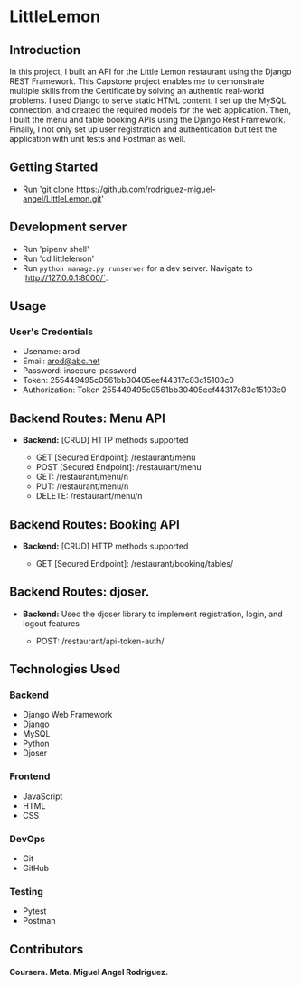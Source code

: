 # LittleLemon

## Introduction
In this project, I built an API for the Little Lemon restaurant using the Django REST Framework. This Capstone project enables me to demonstrate multiple skills from the Certificate by solving an authentic real-world problems. I used Django to serve static HTML content. I set up the MySQL connection, and created the required models for the web application. Then, I built the menu and table booking APIs using the Django Rest Framework. Finally, I not only set up user registration and authentication but test the application with unit tests and Postman as well.


## Getting Started
* Run 'git clone https://github.com/rodriguez-miguel-angel/LittleLemon.git'   

## Development server
* Run 'pipenv shell'
* Run 'cd littlelemon'
* Run `python manage.py runserver` for a dev server. Navigate to 'http://127.0.0.1:8000/`.

## Usage
### User's Credentials
* Usename: arod
* Email: arod@abc.net
* Password: insecure-password
* Token: 255449495c0561bb30405eef44317c83c15103c0
* Authorization: Token 255449495c0561bb30405eef44317c83c15103c0

<h2>Backend Routes: Menu API</h2>
<ul>
  <li><strong>Backend:</strong> [CRUD] HTTP methods supported</li>
  <ul>
    <li>GET [Secured Endpoint]: /restaurant/menu </li>
    <li>POST [Secured Endpoint]: /restaurant/menu </li>
    <li>GET: /restaurant/menu/n </li>
    <li>PUT: /restaurant/menu/n </li>
    <li>DELETE: /restaurant/menu/n </li>
  </ul>
</ul>

<h2>Backend Routes: Booking API</h2>
<ul>
  <li><strong>Backend:</strong> [CRUD] HTTP methods supported</li>
  <ul>
    <li>GET [Secured Endpoint]: /restaurant/booking/tables/ </li>
  </ul>
</ul>

<h2>Backend Routes: djoser.</h2>
<ul>
  <li><strong>Backend:</strong> Used the djoser library to implement registration, login, and logout features</li>
  <ul>
    <li>POST: /restaurant/api-token-auth/ </li>
  </ul>
</ul>

## Technologies Used
### Backend
* Django Web Framework
* Django 
* MySQL
* Python
* Djoser

### Frontend
* JavaScript
* HTML
* CSS

### DevOps
* Git
* GitHub

### Testing
* Pytest
* Postman


## Contributors
#### Coursera. Meta. Miguel Angel Rodriguez.
